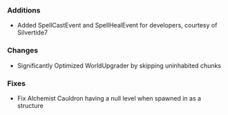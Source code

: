 ### Additions
- Added SpellCastEvent and SpellHealEvent for developers, courtesy of Silvertide7


### Changes
- Significantly Optimized WorldUpgrader by skipping uninhabited chunks

### Fixes
- Fix Alchemist Cauldron having a null level when spawned in as a structure